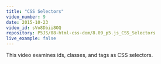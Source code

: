 ```yaml
---
title: "CSS Selectors"
video_number: 9
date: 2015-10-23
video_id: sVo8Dbii8OQ
repository: P5JS/08-html-css-dom/8.09_p5.js_CSS_Selectors
live_example: false
---
```


This video examines ids, classes, and tags as CSS selectors.
